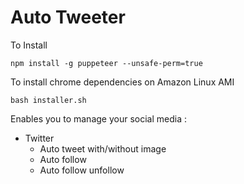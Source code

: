 # Auto Tweeter

To Install 
```
npm install -g puppeteer --unsafe-perm=true
```
To install chrome dependencies on Amazon Linux AMI 
```
bash installer.sh
```


Enables you to manage your social media :    
- Twitter  
  - Auto tweet with/without image  
  - Auto follow
  - Auto follow unfollow